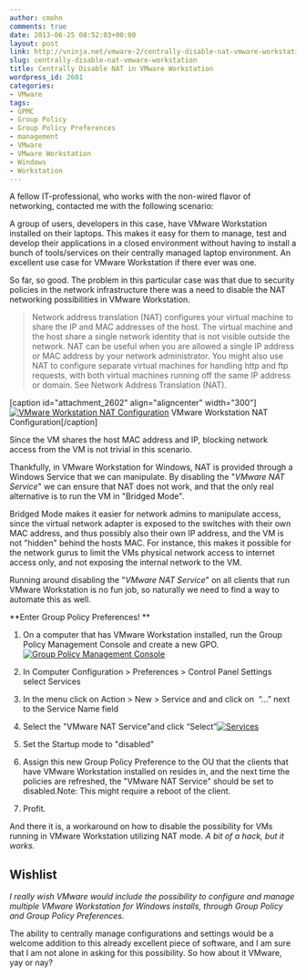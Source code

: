```yaml
---
author: cmohn
comments: true
date: 2013-06-25 08:52:03+00:00
layout: post
link: http://vninja.net/vmware-2/centrally-disable-nat-vmware-workstation/
slug: centrally-disable-nat-vmware-workstation
title: Centrally Disable NAT in VMware Workstation
wordpress_id: 2601
categories:
- VMware
tags:
- GPMC
- Group Policy
- Group Policy Preferences
- management
- VMware
- VMware Workstation
- Windows
- Workstation
---
```


A fellow IT-professional, who works with the non-wired flavor of networking, contacted me with the following scenario:

A group of users, developers in this case, have VMware Workstation installed on their laptops. This makes it easy for them to manage, test and develop their applications in a closed environment without having to install a bunch of tools/services on their centrally managed laptop environment. An excellent use case for VMware Workstation if there ever was one.

So far, so good. The problem in this particular case was that due to security policies in the network infrastructure there was a need to disable the NAT networking possibilities in VMware Workstation.


<blockquote>Network address translation (NAT) configures your virtual machine to share the IP and MAC addresses of the host. The virtual machine and the host share a single network identity that is not visible outside the network. NAT can be useful when you are allowed a single IP address or MAC address by your network administrator. You might also use NAT to configure separate virtual machines for handling http and ftp requests, with both virtual machines running off the same IP address or domain. See Network Address Translation (NAT).</blockquote>


[caption id="attachment_2602" align="aligncenter" width="300"][![VMware Workstation NAT Configuration ](http://vninja.net/wordpress/wp-content/uploads/2013/06/GUID-4C1FE8E1-9C52-4A43-9C36-97AEC38C737B-high-1-300x125.png)](http://pubs.vmware.com/workstation-9/index.jsp#com.vmware.ws.using.doc/GUID-89311E3D-CCA9-4ECC-AF5C-C52BE6A89A95.html) VMware Workstation NAT Configuration[/caption]

Since the VM shares the host MAC address and IP, blocking network access from the VM is not trivial in this scenario.

Thankfully, in VMware Workstation for Windows, NAT is provided through a Windows Service that we can manipulate. By disabling the "_VMware NAT Service_" we can ensure that NAT does not work, and that the only real alternative is to run the VM in "Bridged Mode".

Bridged Mode makes it easier for network admins to manipulate access, since the virtual network adapter is exposed to the switches with their own MAC address, and thus possibly also their own IP address, and the VM is not "hidden" behind the hosts MAC. For instance, this makes it possible for the network gurus to limit the VMs physical network access to internet access only, and not exposing the internal network to the VM.

Running around disabling the "_VMware NAT Service_" on all clients that run VMware Workstation is no fun job, so naturally we need to find a way to automate this as well.

**Enter Group Policy Preferences!
**



	
  1. On a computer that has VMware Workstation installed, run the Group Policy Management Console and create a new GPO.[![Group Policy Management Console](http://vninja.net/wordpress/wp-content/uploads/2013/06/1-300x277.png)](http://vninja.net/wordpress/wp-content/uploads/2013/06/1.png)

	
  2. In Computer Configuration > Preferences > Control Panel Settings select Services

	
  3. In the menu click on Action > New > Service and and click on  “…” next to the Service Name field

	
  4. Select the "VMware NAT Service"and click “Select”[![Services](http://vninja.net/wordpress/wp-content/uploads/2013/06/5-300x191.png)](http://vninja.net/wordpress/wp-content/uploads/2013/06/5.png)

	
  5. Set the Startup mode to "disabled"

	
  6. Assign this new Group Policy Preference to the OU that the clients that have VMware Workstation installed on resides in, and the next time the policies are refreshed, the "VMware NAT Service" should be set to disabled.Note: This might require a reboot of the client.

	
  7. Profit.


And there it is, a workaround on how to disable the possibility for VMs running in VMware Workstation utilizing NAT mode. _A bit of a hack, but it works._


## Wishlist


_I really wish VMware would include the possibility to configure and manage multiple VMware Workstation for Windows installs, through Group Policy and Group Policy Preferences._

The ability to centrally manage configurations and settings would be a welcome addition to this already excellent piece of software, and I am sure that I am not alone in asking for this possibility. So how about it VMware, yay or nay?
